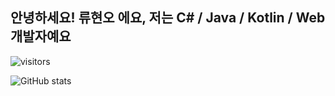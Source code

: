 ## 안녕하세요! 류현오 에요, 저는 C# / Java / Kotlin / Web 개발자예요

![visitors](https://visitor-badge.glitch.me/badge?page_id=horyu1234.horyu1234)  

![GitHub stats](https://github-readme-stats.vercel.app/api?username=horyu1234&count_private=true&show_icons=true)
